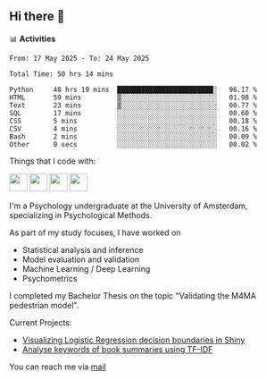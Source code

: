 ## Hi there 👋

📊 **Activities**
<!--START_SECTION:waka-->

```txt, python, markdown, r
From: 17 May 2025 - To: 24 May 2025

Total Time: 50 hrs 14 mins

Python     48 hrs 19 mins  ████████████████████████░   96.17 %
HTML       59 mins         ▒░░░░░░░░░░░░░░░░░░░░░░░░   01.98 %
Text       23 mins         ▒░░░░░░░░░░░░░░░░░░░░░░░░   00.77 %
SQL        17 mins         ░░░░░░░░░░░░░░░░░░░░░░░░░   00.60 %
CSS        5 mins          ░░░░░░░░░░░░░░░░░░░░░░░░░   00.18 %
CSV        4 mins          ░░░░░░░░░░░░░░░░░░░░░░░░░   00.16 %
Bash       2 mins          ░░░░░░░░░░░░░░░░░░░░░░░░░   00.09 %
Other      0 secs          ░░░░░░░░░░░░░░░░░░░░░░░░░   00.02 %
```

<!--END_SECTION:waka-->

Things that I code with:
<p>
  <img height="32" width="32" src="https://cdn.simpleicons.org/python/white"/>
  <img height="32" width="32" src="https://cdn.simpleicons.org/R/white"/>
  <img height="32" width="32" src="https://cdn.simpleicons.org/vim/white"/>
  <img height="32" width="32" src="https://cdn.simpleicons.org/linux/white"/>
</p>

I'm a Psychology undergraduate at the University of Amsterdam, specializing in Psychological Methods.

As part of my study focuses, I have worked on
- Statistical analysis and inference
- Model evaluation and validation
- Machine Learning / Deep Learning
- Psychometrics

I completed my Bachelor Thesis on the topic "Validating the M4MA pedestrian model".

Current Projects:
- [Visualizing Logistic Regression decision boundaries in Shiny](https://github.com/coopa33/Logistic-Regression-Boundary-Visualizer)
- [Analyse keywords of book summaries using TF-IDF](https://github.com/coopa33/Book-Keywords-Analysis)

You can reach me via [mail](dan.yu.h97@gmail.com) 




<!--
**coopa33/coopa33** is a ✨ _special_ ✨ repository because its `README.md` (this file) appears on your GitHub profile.

Here are some ideas to get you started:

- 🔭 I’m currently working on ...
- 🌱 I’m currently learning ...
- 👯 I’m looking to collaborate on ...
- 🤔 I’m looking for help with ...
- 💬 Ask me about ...
- 📫 How to reach me: ...
- 😄 Pronouns: ...
- ⚡ Fun fact: ...
-->
